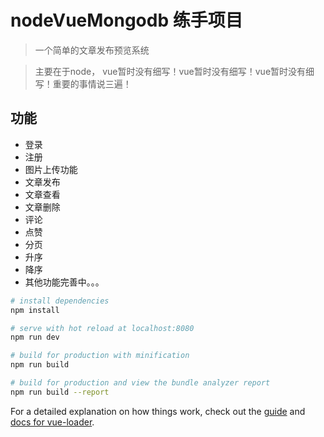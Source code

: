 # nodeVueMongodb 练手项目

> 一个简单的文章发布预览系统

>主要在于node，
>vue暂时没有细写！vue暂时没有细写！vue暂时没有细写！重要的事情说三遍！

## 功能
- 登录
- 注册
- 图片上传功能
- 文章发布
- 文章查看
- 文章删除
- 评论
- 点赞
- 分页
- 升序
- 降序
- 其他功能完善中。。。


``` bash
# install dependencies
npm install

# serve with hot reload at localhost:8080
npm run dev

# build for production with minification
npm run build

# build for production and view the bundle analyzer report
npm run build --report
```

For a detailed explanation on how things work, check out the [guide](http://vuejs-templates.github.io/webpack/) and [docs for vue-loader](http://vuejs.github.io/vue-loader).
